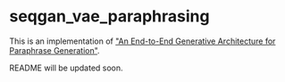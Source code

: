 # seqgan_vae_paraphrasing

This is an implementation of ["An End-to-End Generative Architecture for Paraphrase Generation"](https://aclanthology.org/D19-1309/).

README will be updated soon.